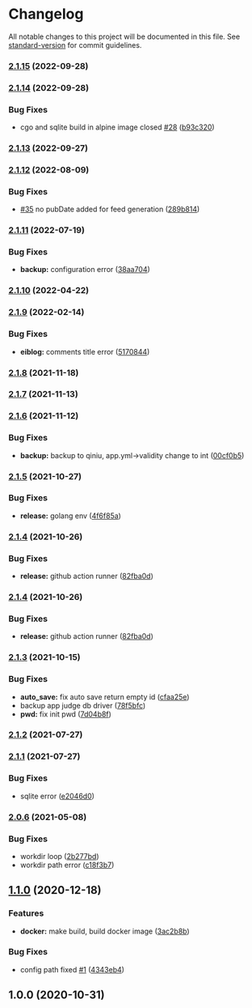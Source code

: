 # Changelog

All notable changes to this project will be documented in this file. See [standard-version](https://github.com/conventional-changelog/standard-version) for commit guidelines.

### [2.1.15](https://github.com/eiblog/eiblog/compare/v2.1.14...v2.1.15) (2022-09-28)

### [2.1.14](https://github.com/eiblog/eiblog/compare/v2.1.13...v2.1.14) (2022-09-28)


### Bug Fixes

* cgo and sqlite build in alpine image closed [#28](https://github.com/eiblog/eiblog/issues/28) ([b93c320](https://github.com/eiblog/eiblog/commit/b93c320987a936db6e5ca50c547022de9ab9a0f1))

### [2.1.13](https://github.com/eiblog/eiblog/compare/v2.1.12...v2.1.13) (2022-09-27)

### [2.1.12](https://github.com/eiblog/eiblog/compare/v2.1.11...v2.1.12) (2022-08-09)


### Bug Fixes

* [#35](https://github.com/eiblog/eiblog/issues/35) no pubDate added for feed generation ([289b814](https://github.com/eiblog/eiblog/commit/289b8145bcdabd0060c9a0d5f40f5df69d3882d3))

### [2.1.11](https://github.com/eiblog/eiblog/compare/v2.1.10...v2.1.11) (2022-07-19)


### Bug Fixes

* **backup:** configuration error ([38aa704](https://github.com/eiblog/eiblog/commit/38aa704198070d3e1436b230b40b1deb3e94c5ac))

### [2.1.10](https://github.com/eiblog/eiblog/compare/v2.1.9...v2.1.10) (2022-04-22)

### [2.1.9](https://github.com/eiblog/eiblog/compare/v2.1.8...v2.1.9) (2022-02-14)


### Bug Fixes

* **eiblog:** comments title error ([5170844](https://github.com/eiblog/eiblog/commit/517084462336ce01c3f79099c1e54297979f5877))

### [2.1.8](https://github.com/eiblog/eiblog/compare/v2.1.7...v2.1.8) (2021-11-18)

### [2.1.7](https://github.com/eiblog/eiblog/compare/v2.1.6...v2.1.7) (2021-11-13)

### [2.1.6](https://github.com/eiblog/eiblog/compare/v2.1.5...v2.1.6) (2021-11-12)


### Bug Fixes

* **backup:** backup to qiniu, app.yml->validity change to int ([00cf0b5](https://github.com/eiblog/eiblog/commit/00cf0b5c9f787f3f45f1747b7cb1742c417c6dd6))

### [2.1.5](https://github.com/eiblog/eiblog/compare/v2.1.4...v2.1.5) (2021-10-27)


### Bug Fixes

* **release:** golang env ([4f6f85a](https://github.com/eiblog/eiblog/commit/4f6f85a85ae56849c49e91d76bbbce1790f16e29))

### [2.1.4](https://github.com/eiblog/eiblog/compare/v2.1.3...v2.1.4) (2021-10-26)


### Bug Fixes

* **release:** github action runner ([82fba0d](https://github.com/eiblog/eiblog/commit/82fba0ddb47c1f66cb659f775c120c08dd2b4447))

### [2.1.4](https://github.com/eiblog/eiblog/compare/v2.1.3...v2.1.4) (2021-10-26)


### Bug Fixes

* **release:** github action runner ([82fba0d](https://github.com/eiblog/eiblog/commit/82fba0ddb47c1f66cb659f775c120c08dd2b4447))

### [2.1.3](https://github.com/eiblog/eiblog/compare/v2.1.2...v2.1.3) (2021-10-15)


### Bug Fixes

* **auto_save:** fix auto save return empty id ([cfaa25e](https://github.com/eiblog/eiblog/commit/cfaa25e1239aba580e0718d40f1a2bf31158b217))
* backup app judge db driver ([78f5bfc](https://github.com/eiblog/eiblog/commit/78f5bfc1ce017bf77a7442f40963a706e608df51))
* **pwd:** fix init pwd ([7d04b8f](https://github.com/eiblog/eiblog/commit/7d04b8f5c0846bcd0c7e07d0fc3704a535f6360a))

### [2.1.2](https://github.com/eiblog/eiblog/compare/v2.1.1...v2.1.2) (2021-07-27)

### [2.1.1](https://github.com/eiblog/eiblog/compare/v2.1.0...v2.1.1) (2021-07-27)


### Bug Fixes

* sqlite error ([e2046d0](https://github.com/eiblog/eiblog/commit/e2046d0d39d9914473fe7b8fae3b18246ed133ce))

### [2.0.6](https://github.com/eiblog/eiblog/compare/v2.0.5...v2.0.6) (2021-05-08)


### Bug Fixes

* workdir loop ([2b277bd](https://github.com/eiblog/eiblog/commit/2b277bd90188d53b90fddd0f6a8edad00f888f53))
* workdir path error ([c18f3b7](https://github.com/eiblog/eiblog/commit/c18f3b7da96e3181b40867a88f9c8cad042d2f44))

## [1.1.0](https://github.com/deepzz0/appdemo/compare/v1.0.0...v1.1.0) (2020-12-18)


### Features

* **docker:** make build, build docker image ([3ac2b8b](https://github.com/deepzz0/appdemo/commit/3ac2b8b2efadf024dfcf58e7ef8341b1a89cf1b1))


### Bug Fixes

* config path fixed [#1](https://github.com/deepzz0/appdemo/issues/1) ([4343eb4](https://github.com/deepzz0/appdemo/commit/4343eb44e8fffc6825be57393e024c75c4f68b7b))

## 1.0.0 (2020-10-31)
